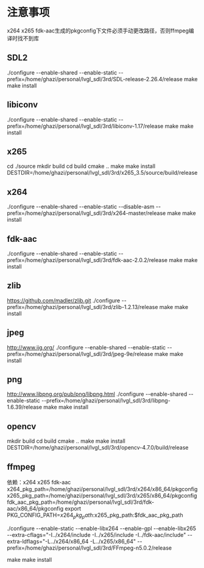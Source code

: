 # 注意事项
x264 x265 fdk-aac生成的pkgconfig下文件必须手动更改路径，否则ffmpeg编译时找不到库

## SDL2
./configure --enable-shared --enable-static --prefix=/home/ghazi/personal/lvgl_sdl/3rd/SDL-release-2.26.4/release
make
make install

## libiconv
./configure --enable-shared --enable-static --prefix=/home/ghazi/personal/lvgl_sdl/3rd/libiconv-1.17/release
make
make install

## x265
cd ./source
mkdir build
cd build
cmake ..
make
make install DESTDIR=/home/ghazi/personal/lvgl_sdl/3rd/x265_3.5/source/build/release

## x264
./configure --enable-shared --enable-static --disable-asm --prefix=/home/ghazi/personal/lvgl_sdl/3rd/x264-master/release
make
make install

## fdk-aac
./configure --enable-shared --enable-static --prefix=/home/ghazi/personal/lvgl_sdl/3rd/fdk-aac-2.0.2/release
make
make install

## zlib
https://github.com/madler/zlib.git
./configure --prefix=/home/ghazi/personal/lvgl_sdl/3rd/zlib-1.2.13/release
make
make install

## jpeg
http://www.ijg.org/
./configure --enable-shared --enable-static --prefix=/home/ghazi/personal/lvgl_sdl/3rd/jpeg-9e/release
make
make install

## png
http://www.libpng.org/pub/png/libpng.html
./configure --enable-shared --enable-static --prefix=/home/ghazi/personal/lvgl_sdl/3rd/libpng-1.6.39/release
make
make install

## opencv
mkdir build
cd build
cmake ..
make
make install DESTDIR=/home/ghazi/personal/lvgl_sdl/3rd/opencv-4.7.0/build/release

## ffmpeg
依赖：x264 x265 fdk-aac
x264_pkg_path=/home/ghazi/personal/lvgl_sdl/3rd/x264/x86_64/pkgconfig
x265_pkg_path=/home/ghazi/personal/lvgl_sdl/3rd/x265/x86_64/pkgconfig
fdk_aac_pkg_path=/home/ghazi/personal/lvgl_sdl/3rd/fdk-aac/x86_64/pkgconfig
export PKG_CONFIG_PATH=$x264_pkg_path:$x265_pkg_path:$fdk_aac_pkg_path

./configure --enable-static --enable-libx264 --enable-gpl --enable-libx265 --extra-cflags="-I../x264/include -I../x265/include -I../fdk-aac/include" --extra-ldflags="-L../x264/x86_64 -L../x265/x86_64" --prefix=/home/ghazi/personal/lvgl_sdl/3rd/FFmpeg-n5.0.2/release

<!-- ./configure --enable-static --enable-libx264 --enable-gpl --enable-libx265 --enable-libfdk-aac --enable-nonfree --extra-cflags="-I../x264/include -I../x265/include -I../fdk-aac/include" --extra-ldflags="-L../x264/x86_64 -L../x265/x86_64 -L../fdk-aac/x86_64" --prefix=/home/ghazi/personal/lvgl_sdl/3rd/FFmpeg-n5.0.2/release -->

<!-- export PKG_CONFIG_PATH=/home/ghazi/personal/lvgl_sdl/3rd/fdk_aac/x86_64/pkgconfig
./configure --enable-static --enable-gpl --enable-libfdk-aac --enable-nonfree --extra-cflags=-I../fdk_aac/include --extra-ldflags=-L../fdk_aac/x86_64 --prefix=/home/ghazi/personal/lvgl_sdl/3rd/FFmpeg-n5.0.2/release -->

make
make install
